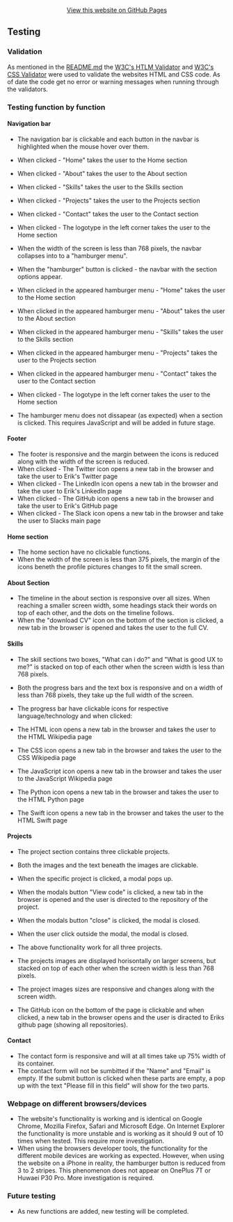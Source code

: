 <div align="center">

[View this website on GitHub Pages](https://astromerik.github.io/erik-static-cv/) 
</div>

## Testing 

### Validation 

As mentioned in the [README.md](assets/README.md) the [W3C's HTLM Validator](https://validator.w3.org/) and [W3C's CSS Validator](https://validator.w3.org/) were used to validate the websites HTML and CSS code.
As of date the code get no error or warning messages when running through the validators. 

### Testing function by function 

#### Navigation bar 

* The navigation bar is clickable and each button in the navbar is highlighted when the mouse hover over them. 
* When clicked - "Home" takes the user to the Home section
* When clicked - "About" takes the user to the About section
* When clicked - "Skills" takes the user to the Skills section
* When clicked - "Projects" takes the user to the Projects section
* When clicked - "Contact" takes the user to the Contact section
* When clicked - The logotype in the left corner takes the user to the Home section

* When the width of the screen is less than 768 pixels, the navbar collapses into to a "hamburger menu". 
* When the "hamburger" button is clicked - the navbar with the section options appear. 
* When clicked in the appeared hamburger menu - "Home" takes the user to the Home section
* When clicked in the appeared hamburger menu - "About" takes the user to the About section
* When clicked in the appeared hamburger menu - "Skills" takes the user to the Skills section
* When clicked in the appeared hamburger menu - "Projects" takes the user to the Projects section
* When clicked in the appeared hamburger menu - "Contact" takes the user to the Contact section
* When clicked - The logotype in the left corner takes the user to the Home section

* The hamburger menu does not dissapear (as expected) when a section is clicked. This requires JavaScript and will be added in future stage. 

#### Footer

* The footer is responsive and the margin between the icons is reduced along with the width of the screen is reduced. 
* When clicked - The Twitter icon opens a new tab in the browser and take the user to Erik's Twitter page 
* When clicked - The LinkedIn icon opens a new tab in the browser and take the user to Erik's LinkedIn page 
* When clicked - The GitHub icon opens a new tab in the browser and take the user to Erik's GitHub page 
* When clicked - The Slack icon opens a new tab in the browser and take the user to Slacks main page

#### Home section

* The home section have no clickable functions. 
* When the width of the screen is less than 375 pixels, the margin of the icons beneth the profile pictures changes to fit the small screen. 

#### About Section 

* The timeline in the about section is responsive over all sizes. When reaching a smaller screen width, some headings stack their words on top of each other, and the dots on the timeline follows. 
* When the "download CV" icon on the bottom of the section is clicked, a new tab in the browser is opened and takes the user to the full CV. 

#### Skills 

* The skill sections two boxes, "What can i do?" and "What is good UX to me?" is stacked on top of each other when the screen width is less than 768 pixels. 
* Both the progress bars and the text box is responsive and on a width of less than 768 pixels, they take up the full width of the screen. 
* The progress bar have clickable icons for respective language/technology and when clicked:

* The HTML icon opens a new tab in the browser and takes the user to the HTML Wikipedia page
* The CSS icon opens a new tab in the browser and takes the user to the CSS Wikipedia page
* The JavaScript icon opens a new tab in the browser and takes the user to the JavaScript Wikipedia page
* The Python icon opens a new tab in the browser and takes the user to the HTML Python page
* The Swift icon opens a new tab in the browser and takes the user to the HTML Swift page

#### Projects 

* The project section contains three clickable projects. 
* Both the images and the text beneath the images are clickable. 
* When the specific project is clicked, a modal pops up. 
* When the modals button "View code" is clicked, a new tab in the browser is opened and the user is directed to the repository of the project. 
* When the modals button "close" is clicked, the modal is closed. 
* When the user click outside the modal, the modal is closed. 
* The above functionality work for all three projects. 

* The projects images are displayed horisontally on larger screens, but stacked on top of each other when the screen width is less than 768 pixels. 
* The project images sizes are responsive and changes along with the screen width. 
* The GitHub icon on the bottom of the page is clickable and when clicked, a new tab in the browser opens and the user is diracted to Eriks github page (showing all repositories).

#### Contact 

* The contact form is responsive and will at all times take up 75% width of its container. 
* The contact form will not be sumbitted if the "Name" and "Email" is empty. If the submit button is clicked when these parts are empty, a pop up with the text "Please fill in this field" will show for the two parts. 

### Webpage on different browsers/devices 

* The website's functionality is working and is identical on Google Chrome, Mozilla Firefox, Safari and Microsoft Edge. On Internet Explorer the functionality is more unstable and is working as it should 9 out of 10 times when tested. This require more investigation. 
* When using the browsers developer tools, the functionality for the different mobile devices are working as expected. However, when using the website on a iPhone in reality, the hamburger button is reduced from 3 to 2 stripes. This phenomenon does not appear on OnePlus 7T or Huwaei P30 Pro. More investigation is required. 
 

 ### Future testing 
 * As new functions are added, new testing will be completed. 